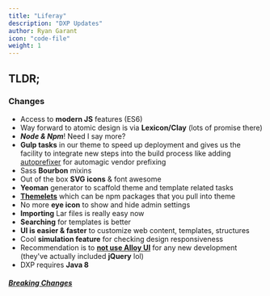 ```yaml
---
title: "Liferay"
description: "DXP Updates"
author: Ryan Garant
icon: "code-file"
weight: 1
---
```


<article id="1">

## TLDR;

### Changes

- Access to **modern JS** features (ES6)
- Way forward to atomic design is via **Lexicon/Clay** (lots of promise there)
- **_Node & Npm_**! Need I say more?
- **Gulp tasks** in our theme to speed up deployment and gives us the facility to integrate new steps into the build process like adding [autoprefixer](https://autoprefixer.github.io/) for automagic vendor prefixing
- Sass **Bourbon** mixins
- Out of the box **SVG icons** & font awesome
- **Yeoman** generator to scaffold theme and template related tasks
- [**Themelets**](https://dev.liferay.com/develop/tutorials/-/knowledge_base/7-0/themelets) which can be npm packages that you pull into theme
- No more **eye icon** to show and hide admin settings
- **Importing** Lar files is really easy now
- **Searching** for templates is better
- **UI is easier & faster** to customize web content, templates, structures
- Cool **simulation feature** for checking design responsiveness
- Recommendation is to **[not use Alloy UI](http://alloyui.com/rosetta-stone/)** for any new development (they've actually included **jQuery** lol)
- DXP requires **Java 8**

##### [Breaking Changes](https://dev.liferay.com/develop/reference/-/knowledge_base/7-0/breaking-changes)

</article>
